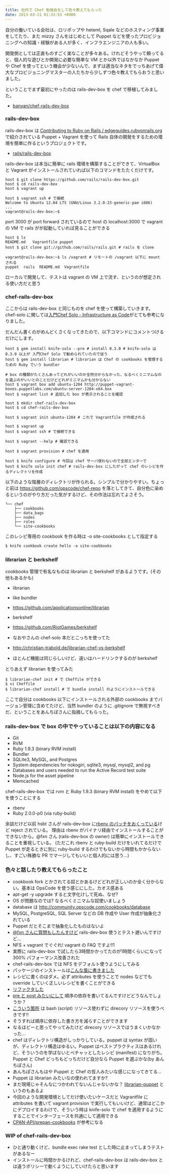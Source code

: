 ```yaml
---
title: 社内で Chef 勉強会をして色々教えてもらった
date: 2013-03-21 01:33:53 +0900
---
```


自分の働いている会社は、ロリポップや heteml, Sqale などのホスティング事業をしてたり、また mizzy さんをはじめとして Puppet などを使ったプロビジョニングへの知識・経験がある人が多く、インフラエンジニアの人も多い。

開発側としては正直ものすごく楽なことが多々ある。けれどそうやって頼ってると、個人的な遊びとか開発に必要な簡単な VM とか以外ではなかなか Puppet や Chef を使ってという機会が少ないんで、まずは適当なネタをでっちあげて偉大なプロビジョニングマスターの人たちから少しずつ色々教えてもらおうと思いました。

ということでまず最初にやったのは rails-dev-box を chef で移植してみました。

* [banyan/chef-rails-dev-box](https://github.com/banyan/chef-rails-dev-box)

### rails-dev-box

rails-dev-box は [Contributing to Ruby on Rails / edgeguides.rubyonrails.org](http://edgeguides.rubyonrails.org/contributing_to_ruby_on_rails.html) で紹介されている Puppet + Vagrant を使って Rails 自体の開発をするための環境を簡単に作るというプロジェクトです。

* [rails/rails-dev-box](https://github.com/rails/rails-dev-box)

rails-dev-box は本当に簡単に rails 環境を構築することができて、VirtualBox と Vagrant がインストールされていれば以下のコマンドをたたくだけです。

    host $ git clone https://github.com/rails/rails-dev-box.git
    host $ cd rails-dev-box
    host $ vagrant up

    host $ vagrant ssh # で接続
    Welcome to Ubuntu 12.04 LTS (GNU/Linux 3.2.0-23-generic-pae i686)
    ...
    vagrant@rails-dev-box:~$

port 3000 が port forward されているので host の localhost:3000 で vagrant の VM で rails がが起動していれば見ることができる

    host $ ls
    README.md   Vagrantfile puppet
    host $ git clone git://github.com/rails/rails.git # rails を clone

    vagrant@rails-dev-box:~$ ls /vagrant # リモートの /vagrant 以下に mount される
    puppet  rails  README.md  Vagrantfile

ローカルで開発して、テストは vagrant の VM 上で流す、というのが想定される使い方だと思う

### chef-rails-dev-box

ここからは rails-dev-box と同じものを chef を使って構築していきます。
chef-solo に関しては[入門Chef Solo - Infrastructure as Code](http://d.hatena.ne.jp/naoya/20130313/1363129532)がとても参考になりました。

だんだん書くのがめんどくさくなってきたので、以下コマンドにコメントつけるだけにします。

    host $ gem install knife-solo --pre # install 0.3.0 # knife-solo は 0.3.0 以上が 入門Chef Solo で勧められていたので従う
    host $ gem install librarian # librarian は Chef の cookbooks を管理するための Ruby でいう bundler

    # box の種類がたくさんあってどれがいいのか全然分からなかった、なるべくミニマムなのを選ぶのがいいとのことだけどどれがミニマムかも分からない
    host $ vagrant box add ubuntu-1204 http://puppet-vagrant-boxes.puppetlabs.com/ubuntu-server-1204-x64.box
    host $ vagrant list # 追加した box が表示されることを確認

    host $ mkdir chef-rails-dev-box
    host $ cd chef-rails-dev-box

    host $ vagrant init ubuntu-1204 # これで Vagrantfile が作成される

    host $ vagrant up
    host $ vagrant ssh # で接続できる

    host $ vagrant --help # 確認できる

    host $ vagrant provision # chef を適用

    host $ knife configure # 今回は chef サーバ使わないので全部エンターで
    host $ knife solo init chef # rails-dev-box にしたがって chef のレシピを作るディレクトリを作成

以下のような階層のディレクトリが作られる。シンプルで分かりやすい。ちょっと前は https://github.com/opscode/chef-repo を落としてきて、自分色に染めるというのがやり方だった気がするけど、その作法は忘れてよさそう。

    └── chef
        ├── cookbooks
        ├── data_bags
        ├── nodes
        ├── roles
        └── site-cookbooks

このレシピ専用の cookbook を作る時は -o site-cookbooks として指定する

    $ knife cookbook create hello -o site-cookbooks

### librarian と berkshelf

cookbooks 管理で有名なものは librarian と berkshelf があるようです。(その他もあるかも)

* librarian
 * like bundler
 * https://github.com/applicationsonline/librarian

* berkshelf
 * https://github.com/RiotGames/berkshelf
 * なおやさんの chef-solo 本だとこっちを使ってた

* http://christian-trabold.de/librarian-chef-vs-berkshelf
 * ほとんど機能は同じらしいけど、違いはハードリンクするのが berkshelf

とりあえず librarian を使ってみた

    $ librarian-chef init # で Cheffile ができる
    $ vi Cheffile
    $ librarian-chef install # で bundle install のようにインストールできる

ここで自分は cookbooks 以下にインストールされる外部の cookbooks までバージョン管理に含めてたけど、当然 bundler のように .gitignore で無視すべきだ、ということをあんちぽさんに指摘してもらった。

### rails-dev-box で box の中でやっていることは以下の内容になる

* Git
* RVM
* Ruby 1.9.3 (binary RVM install)
* Bundler
* SQLite3, MySQL, and Postgres
* System dependencies for nokogiri, sqlite3, mysql, mysql2, and pg
* Databases and users needed to run the Active Record test suite
* Node.js for the asset pipeline
* Memcached

chef-rails-dev-box では rvm と Ruby 1.9.3 (binary RVM install) をやめて以下を使うことにする

* rbenv
* Ruby 2.0.0-p0 (via ruby-build)

余談だけど以前 hsbt さんが rails-dev-box に[rbenv のパッチをおくっている](http://www.hsbt.org/diary/20130112.html)けど reject されている。
理由は rbenv がバイナリ経由でインストールすることができないから。@fxn さん (rails-dev-box の owner) は簡単にインストールできることを重視している。
(ただこれ rbenv と ruby-build だけをいれてるだけで Puppet が走るときに別に ruby-build するわけでもないから時間もかからないし、すごい殊勝な PR でマージしてもいいと個人的には思う...)

### 色々と話したり教えてもらったこと

* cookbook fork とかされてる奴とかあるけどどれが正しいのか全く分からない。基本は OpsCode を使う感じにした。カオス感ある
* apt-get -y upgrade すると文字化けして死ぬ、なぜ?
 * OS が問題なのでは? なるべくミニマムな奴使いましょう
* database は http://community.opscode.com/cookbooks/database
 * MySQL, PostgreSQL, SQL Server などの DB 作成や User 作成が抽象化されている
 * Puppet だとそこまで抽象化したものはないよ
*  [@fxn さんに質問もしたんすけど](https://github.com/rails/rails-dev-box/issues/21) rails-dev-box 使うとテスト遅いんですけど...
 * NFS + vagrant でぐぐれ! vagrant の FAQ ですよ!!1
 * 実際に rails-dev-box で試したら3時間かかってたのが1時間くらいになって 300% パフォーマンス改善された
 * chef-rails-dev-box では NFS をデフォルト使うようにしてみる
* パッケージのインストールは[こんな風に書きました](https://github.com/banyan/chef-rails-dev-box/commit/f3d829115e28b60109e47f55f1fe45f73811229e)
 * レシピに書くのはダメ。必ず attributes を使うことで nodes などでも override していく正しいレシピを書くことができる
 * [リファクタした](https://github.com/banyan/chef-rails-dev-box/commit/0285bc1ff52a3b336678d80d74d12d7594e129f2)
* [pre と post みたいにして](https://github.com/banyan/chef-rails-dev-box/commit/90e4491f49e7802bc52902118e3a065416238bb9) 順序の依存を書いてるんですけどどうなんでしょうか？
 * [こういう箇所](https://github.com/banyan/chef-rails-dev-box/commit/90e4491f49e7802bc52902118e3a065416238bb9) は bash (script) リソース使わずに direcory リソースを使うべきです!!
 * そうすれば順序に依存した書き方を減らすことができます
  * なるほどーと思ってやってみたけど direcory リソースではうまくいかなかった...
* chef はディレクトリ構造がしっかりしている。puppet は syntax が固いが、ディレクトリ構造はゆるい。Puppet はベストプラクティスはあるけれど、そういうのを学ばないとベチャッとしたレシピ (manifest) になりがち。Puppet と Chef どっちもどっちだけど自分なら Puppet を選ぶかな(by あんちぽさん)
 * あんちぽさんもはや Puppet と Chef の哲人みたいな感じになってきてる...
* Puppet は librarian みたいなの使われてますか?
 * まだ現場じゃそんなにつかわれてないんじゃないかな？ [librarian-puppet](https://github.com/rodjek/librarian-puppet) というのもあるよ
* 今回のような開発環境としてだけ使いたいケースだと Vagrantfile に attributes を書いて vagrant provision で実行してもいいけど、通常はどこかにデプロイするわけで、そういう時は knife-solo で chef を適用するようにすることでインターフェースを共通にして適用できる
 * [CPAN-API/prepan-cookbooks](https://github.com/CPAN-API/prepan-cookbooks) が参考になる

### WIP of chef-rails-dev-box

* ひと通り動くけど、bundle exec rake test とした時に止まってしまうテストがあるなー
* インストールに時間かかるけれど、chef-rails-dev-box は rails-dev-box とは違うポリシーで動くようにしていけたらと思います
